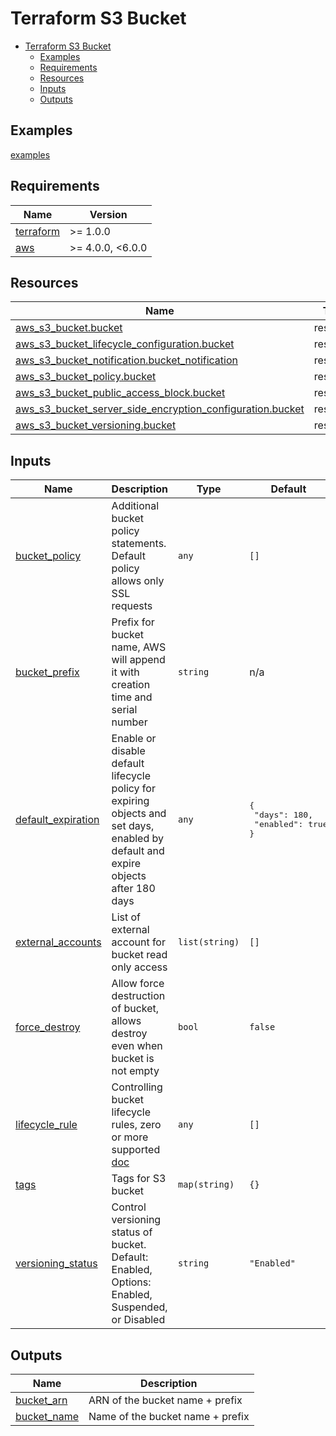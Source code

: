 # Terraform S3 Bucket

- [Terraform S3 Bucket](#terraform-s3-bucket)
  - [Examples](#examples)
  - [Requirements](#requirements)
  - [Resources](#resources)
  - [Inputs](#inputs)
  - [Outputs](#outputs)

## Examples

[examples](examples/)

<!-- markdownlint-disable line-length no-inline-html-->
<!-- BEGINNING OF PRE-COMMIT-TERRAFORM DOCS HOOK -->
## Requirements

| Name | Version |
|------|---------|
| <a name="requirement_terraform"></a> [terraform](#requirement\_terraform) | >= 1.0.0 |
| <a name="requirement_aws"></a> [aws](#requirement\_aws) | >= 4.0.0, <6.0.0 |

## Resources

| Name | Type |
|------|------|
| [aws_s3_bucket.bucket](https://registry.terraform.io/providers/hashicorp/aws/latest/docs/resources/s3_bucket) | resource |
| [aws_s3_bucket_lifecycle_configuration.bucket](https://registry.terraform.io/providers/hashicorp/aws/latest/docs/resources/s3_bucket_lifecycle_configuration) | resource |
| [aws_s3_bucket_notification.bucket_notification](https://registry.terraform.io/providers/hashicorp/aws/latest/docs/resources/s3_bucket_notification) | resource |
| [aws_s3_bucket_policy.bucket](https://registry.terraform.io/providers/hashicorp/aws/latest/docs/resources/s3_bucket_policy) | resource |
| [aws_s3_bucket_public_access_block.bucket](https://registry.terraform.io/providers/hashicorp/aws/latest/docs/resources/s3_bucket_public_access_block) | resource |
| [aws_s3_bucket_server_side_encryption_configuration.bucket](https://registry.terraform.io/providers/hashicorp/aws/latest/docs/resources/s3_bucket_server_side_encryption_configuration) | resource |
| [aws_s3_bucket_versioning.bucket](https://registry.terraform.io/providers/hashicorp/aws/latest/docs/resources/s3_bucket_versioning) | resource |

## Inputs

| Name | Description | Type | Default | Required |
|------|-------------|------|---------|:--------:|
| <a name="input_bucket_policy"></a> [bucket\_policy](#input\_bucket\_policy) | Additional bucket policy statements. Default policy allows only SSL requests | `any` | `[]` | no |
| <a name="input_bucket_prefix"></a> [bucket\_prefix](#input\_bucket\_prefix) | Prefix for bucket name, AWS will append it with creation time and serial number | `string` | n/a | yes |
| <a name="input_default_expiration"></a> [default\_expiration](#input\_default\_expiration) | Enable or disable default lifecycle policy for expiring objects and set days, enabled by default and expire objects after 180 days | `any` | <pre>{<br>  "days": 180,<br>  "enabled": true<br>}</pre> | no |
| <a name="input_external_accounts"></a> [external\_accounts](#input\_external\_accounts) | List of external account for bucket read only access | `list(string)` | `[]` | no |
| <a name="input_force_destroy"></a> [force\_destroy](#input\_force\_destroy) | Allow force destruction of bucket, allows destroy even when bucket is not empty | `bool` | `false` | no |
| <a name="input_lifecycle_rule"></a> [lifecycle\_rule](#input\_lifecycle\_rule) | Controlling bucket lifecycle rules, zero or more supported [doc](docs/lifecycle\_rule.md) | `any` | `[]` | no |
| <a name="input_tags"></a> [tags](#input\_tags) | Tags for S3 bucket | `map(string)` | `{}` | no |
| <a name="input_versioning_status"></a> [versioning\_status](#input\_versioning\_status) | Control versioning status of bucket. Default: Enabled, Options: Enabled, Suspended, or Disabled | `string` | `"Enabled"` | no |

## Outputs

| Name | Description |
|------|-------------|
| <a name="output_bucket_arn"></a> [bucket\_arn](#output\_bucket\_arn) | ARN of the bucket name + prefix |
| <a name="output_bucket_name"></a> [bucket\_name](#output\_bucket\_name) | Name of the bucket name + prefix |
<!-- END OF PRE-COMMIT-TERRAFORM DOCS HOOK -->

